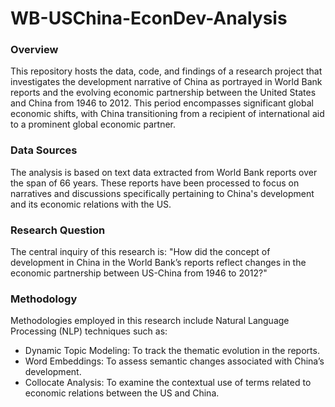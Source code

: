 # WB-USChina-EconDev-Analysis
### Overview
This repository hosts the data, code, and findings of a research project that investigates the development narrative of China as portrayed in World Bank reports and the evolving economic partnership between the United States and China from 1946 to 2012. This period encompasses significant global economic shifts, with China transitioning from a recipient of international aid to a prominent global economic partner.

### Data Sources
The analysis is based on text data extracted from World Bank reports over the span of 66 years. These reports have been processed to focus on narratives and discussions specifically pertaining to China's development and its economic relations with the US.

### Research Question
The central inquiry of this research is: "How did the concept of development in China in the World Bank’s reports reflect changes in the economic partnership between US-China from 1946 to 2012?"

### Methodology
Methodologies employed in this research include Natural Language Processing (NLP) techniques such as:
- Dynamic Topic Modeling: To track the thematic evolution in the reports.
- Word Embeddings: To assess semantic changes associated with China’s development.
- Collocate Analysis: To examine the contextual use of terms related to economic relations between the US and China.
